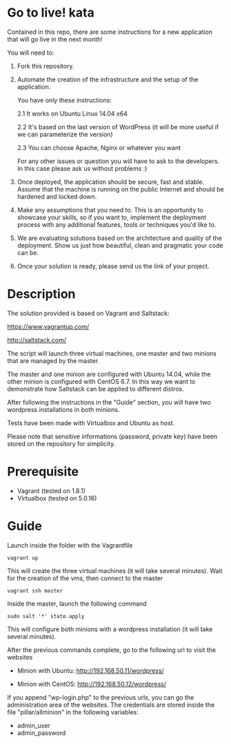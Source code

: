 Go to live! kata
==================================

Contained in this repo, there are some instructions for a new application that will go live in the next month!

You will need to:

1. Fork this repository.

2. Automate the creation of the infrastructure and the setup of the application.

   You have only these instructions:

   2.1 It works on Ubuntu Linux 14.04 x64

   2.2 It's based on the last version of WordPress (it will be more useful if we can parameterize the version)

   2.3 You can choose Apache, Nginx or whatever you want

   For any other issues or question you will have to ask to the developers. In this case please ask us without problems :)

3. Once deployed, the application should be secure, fast and stable. Assume that the machine is running on the public Internet and should be hardened and locked down.

4. Make any assumptions that you need to. This is an opportunity to showcase your skills, so if you want to, implement the deployment process with any additional features, tools or techniques you'd like to.

5. We are evaluating solutions based on the architecture and quality of the deployment. Show us just how beautiful, clean and pragmatic your code can be.

6. Once your solution is ready, please send us the link of your project.

Description
=================================

The solution provided is based on Vagrant and Saltstack:

  https://www.vagrantup.com/

  http://saltstack.com/

The script will launch three virtual machines, one master and two minions that are managed by the master.

The master and one minion are configured with Ubuntu 14.04, while the other minion is configured with CentOS 6.7. In this way we want to demonstrate how Saltstack can be applied to different distros.


After following the instructions in the "Guide" section, you will have two wordpress installations in both minions.

Tests have been made with Virtualbox and Ubuntu as host.

Please note that sensitive informations (password, private key) have been stored on the repository for simplicity.

Prerequisite
=================================

* Vagrant (tested on 1.8.1)
* Virtualbox (tested on 5.0.16)

Guide
=================================

Launch inside the folder with the Vagrantfile

    vagrant up

This will create the three virtual machines (it will take several minutes). Wait for the creation of the vms, then connect to the master

    vagrant ssh master

Inside the master, launch the following command

    sudo salt '*' state.apply

This will configure both minions with a wordpress installation (it will take several minutes).

After the previous commands complete, go to the following url to visit the websites

  * Minion with Ubuntu: http://192.168.50.11/wordpress/

  * Minion with CentOS: http://192.168.50.12/wordpress/

If you append "wp-login.php" to the previous urls, you can go the administration area of the websites. The credentials are stored inside the file "pillar/allminion" in the following variables:

  * admin_user
  * admin_password
